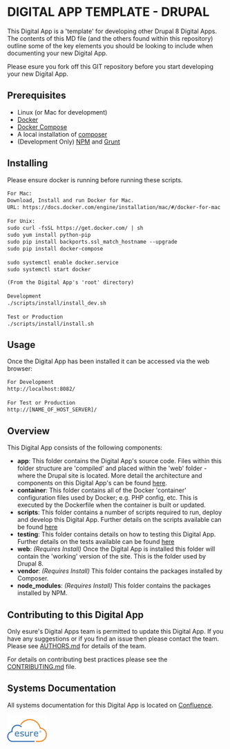# DIGITAL APP TEMPLATE - DRUPAL

This Digital App is a 'template' for developing other Drupal 8 Digital Apps. The contents of this MD file (and the others found within this repository) outline some of the key elements you should be looking to include when documenting your new Digital App.
 
Please esure you fork off this GIT repository before you start developing your new Digital App.


## Prerequisites
- Linux (or Mac for development)
- [Docker](https://docker.com)
- [Docker Compose](https://docs.docker.com/compose/)
- A local installation of [composer](http://getcomposer.org/)
- (Development Only) [NPM](https://www.npmjs.org/) and [Grunt](http://gruntjs.com)

## Installing
Please ensure docker is running before running these scripts.

```
For Mac:
Download, Install and run Docker for Mac.
URL: https://docs.docker.com/engine/installation/mac/#/docker-for-mac

For Unix:
sudo curl -fsSL https://get.docker.com/ | sh
sudo yum install python-pip
sudo pip install backports.ssl_match_hostname --upgrade
sudo pip install docker-compose

sudo systemctl enable docker.service
sudo systemctl start docker
```



```
(From the Digital App's 'root' directory)

Development
./scripts/install/install_dev.sh

Test or Production
./scripts/install/install.sh
```

## Usage
Once the Digital App has been installed it can be accessed via the web browser:

```
For Development
http://localhost:8082/

For Test or Production
http://[NAME_OF_HOST_SERVER]/
```

## Overview
This Digital App consists of the following components:

* **app**: This folder contains the Digital App's source code. Files within this folder structure are 'compiled' and placed within the 'web' folder - where the Drupal site is located. More detail the architecture and components on this Digital App's can be found [here](app/README.md).
* **container**: This folder contains all of the Docker 'container' configuration files used by Docker; e.g. PHP config, etc. This is executed by the Dockerfile when the container is built or updated. 
* **scripts**: This folder contains a number of scripts required to run, deploy and develop this Digital App. Further details on the scripts available can be found [here](scripts/README.md)
* **testing**: This folder contains details on how to testing this Digital App. Further details on the tests available can be found [here](testing/README.md)
*  **web**: _(Requires Install)_ Once the Digital App is installed this folder will contain the 'working' version of the site. This is the folder used by Drupal 8.
*  **vendor**: _(Requires Install)_ This folder contains the packages installed by Composer.
*  **node_modules**: _(Requires Install)_ This folder contains the packages installed by NPM.

## Contributing to this Digital App
Only esure's Digital Apps team is permitted to update this Digital App. If you have any suggestions or if you find an issue then please contact the team. Please see [AUTHORS.md](AUTHORS.md) for details of the team.

For details on contributing best practices please see the [CONTRIBUTING.md](CONTRIBUTING.md) file.

## Systems Documentation
All systems documentation for this Digital App is located on [Confluence](https://myesure.atlassian.net/wiki/).

![esure](README.esure.png "esure")